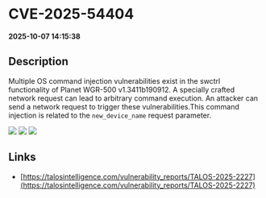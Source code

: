 # CVE-2025-54404

**2025-10-07 14:15:38**

## Description
Multiple OS command injection vulnerabilities exist in the swctrl functionality of Planet WGR-500 v1.3411b190912. A specially crafted network request can lead to arbitrary command execution. An attacker can send a network request to trigger these vulnerabilities.This command injection is related to the `new_device_name` request parameter.

![](https://img.shields.io/static/v1?label=Score&message=8.8&color=red)
![](https://img.shields.io/static/v1?label=Severity&message=HIGH&color=red)
![](https://img.shields.io/static/v1?label=CWE&message=RCE&color=green)

## Links
- [https://talosintelligence.com/vulnerability_reports/TALOS-2025-2227](https://talosintelligence.com/vulnerability_reports/TALOS-2025-2227)
